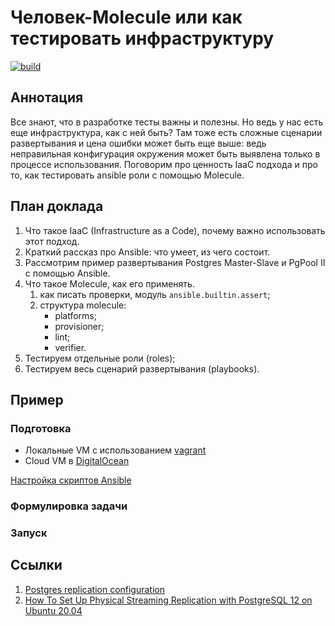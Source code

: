 # Человек-Molecule или как тестировать инфраструктуру

[![build](https://github.com/Romanow/molecule-lecture/actions/workflows/build.yml/badge.svg?branch=master)](https://github.com/Romanow/molecule-lecture/actions/workflows/build.yml)

## Аннотация

Все знают, что в разработке тесты важны и полезны. Но ведь у нас есть еще инфраструктура, как с ней быть? Там тоже есть
сложные сценарии развертывания и цена ошибки может быть еще выше: ведь неправильная конфигурация окружения может быть
выявлена только в процессе использования. Поговорим про ценность IaaC подхода и про то, как тестировать ansible роли с
помощью Molecule.

## План доклада

1. Что такое IaaC (Infrastructure as a Code), почему важно использовать этот подход.
2. Краткий рассказ про Ansible: что умеет, из чего состоит.
3. Рассмотрим пример развертывания Postgres Master-Slave и PgPool II с помощью Ansible.
4. Что такое Molecule, как его применять.
    1. как писать проверки, модуль `ansible.builtin.assert`;
    2. структура molecule:
        * platforms;
        * provisioner;
        * lint;
        * verifier.
5. Тестируем отдельные роли (roles);
6. Тестируем весь сценарий развертывания (playbooks).

## Пример

### Подготовка

* Локальные VM с использованием [vagrant](vagrant/README.md)
* Cloud VM в [DigitalOcean](terraform/README.md)

[Настройка скриптов Ansible](ansible/README.md)

### Формулировка задачи

### Запуск

## Ссылки

1. [Postgres replication configuration](https://www.postgresql.org/docs/current/runtime-config-replication.html)
2. [How To Set Up Physical Streaming Replication with PostgreSQL 12 on Ubuntu 20.04](https://www.digitalocean.com/community/tutorials/how-to-set-up-physical-streaming-replication-with-postgresql-12-on-ubuntu-20-04)